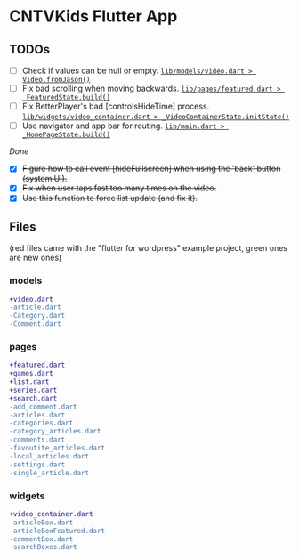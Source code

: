 # CNTVKids Flutter App

## TODOs
- [ ] Check if values can be null or empty. [`lib/models/video.dart > Video.fromJason()`](lib/models/video.dart#L31)
- [ ] Fix bad scrolling when moving backwards. [`lib/pages/featured.dart > _FeaturedState.build()`](lib/pages/featured.dart#L182)
- [ ] Fix BetterPlayer's bad [controlsHideTime] process. [`lib/widgets/video_container.dart > _VideoContainerState.initState()`](lib/widgets/video_container.dart#L45)
- [ ] Use navigator and app bar for routing. [`lib/main.dart > _HomePageState.build()`](lib/main.dart#L256)

*Done*
- [x] ~~Figure how to call event [hideFullscreen] when using the 'back' button (system UI).~~
- [x] ~~Fix when user taps fast too many times on the video.~~
- [x] ~~Use this function to force list update (and fix it).~~

## Files
(red files came with the "flutter for wordpress" example project, green ones are new ones)

### models

``` diff
+video.dart
-article.dart
-Category.dart
-Comment.dart
```


### pages

``` diff
+featured.dart
+games.dart
+list.dart
+series.dart
+search.dart
-add_comment.dart
-articles.dart
-categories.dart
-category_articles.dart
-comments.dart
-favoutite_articles.dart
-local_articles.dart
-settings.dart
-single_article.dart
```


### widgets

``` diff
+video_container.dart
-articleBox.dart
-articleBoxFeatured.dart
-commentBox.dart
-searchBoxes.dart
```
